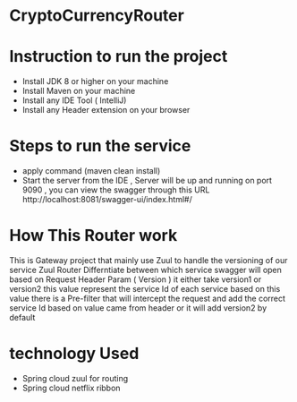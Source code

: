 # CryptoCurrencyRouter
# Instruction to run the project
  - Install JDK 8 or higher on your machine
  - Install Maven on your machine
  - Install any IDE Tool ( IntelliJ)
  - Install any Header extension on your browser 

# Steps to run the service
  - apply command (maven clean install)
  - Start the server from the IDE , Server will be up and running on port 9090 , you can view the swagger through this URL
         http://localhost:8081/swagger-ui/index.html#/
# How This Router work 

This is Gateway project that mainly use Zuul to handle the versioning of our service
Zuul Router Differntiate between which service swagger will open based on Request Header Param ( Version ) it either take version1 or version2 
this value represent the service Id of each service based on this value there is a Pre-filter that will intercept the request and add the correct service Id based on value came from header or it will add version2 by default 

# technology Used 
- Spring cloud zuul for routing 
- Spring cloud netflix ribbon 
